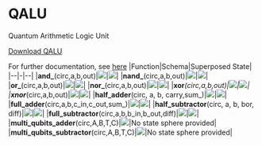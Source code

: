 # QALU
Quantum Arithmetic Logic Unit

<a href="https://raw.githubusercontent.com/alihakimtaskiran/QALU/main/qalu.py">Download QALU </a>

For further documentation, see <a href="QALU.ipynb">here</a>
|Function|Schema|Superposed State|
|--|-|--|
|**and_**(circ,a,b,out)|![](src/and_s_.png)|![](src/and_q.png)|
|**nand_**(circ,a,b,out)|![](src/nand_s_.png)|![](src/nand_q.png)|
|**or_**(circ,a,b,out)|![](src/or_s_.png)|![](src/or_q.png)|
|**nor_**(circ,a,b,out)|![](src/nor_s_.png)|![](src/nor_q.png)|
|**xor**_(circ,a,b,out)|![](src/xor_s_.png)|![](src/xor_q.png)|
|**xnor**_(circ,a,b,out)|![](src/xnor_s_.png)|![](src/xnor_qq.png)|
|**half_adder**(circ, a, b, carry,sum_)|![](src/ha_s_.png)|![](src/ha_q.png)|
|**full_adder**(circ,a,b,c_in,c_out,sum_)|![](src/fa_s__.png)|![](src/fa_q.png)|
|**half_subtractor**(circ, a, b, bor, diff)|![](src/hs_s_.png)|![](src/hs_q.png)|
|**full_subtractor**(circ,a,b,b_in,b_out,diff)|![](src/fs_s__.png)|![](src/fs_q.png)|
|**multi_qubits_adder**(circ,A,B,T,C)|![](src/mqa.png)|No state sphere provided|
|**multi_qubits_subtractor**(circ,A,B,T,C)|![](src/mqs.png)|No state sphere provided|
